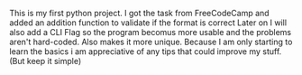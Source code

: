 This is my first python project. I got the task from FreeCodeCamp and added an addition function to validate if the format is correct
Later on I will also add a CLI Flag so the program becomus more usable and the problems aren't hard-coded.
Also makes it more unique. 
Because I am only starting to learn the basics i am appreciative of any tips that could improve my stuff. (But keep it simple)
